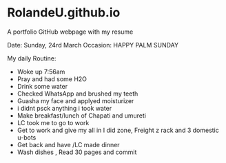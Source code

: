 # RolandeU.github.io
A portfolio GitHub webpage with my resume

Date: Sunday, 24rd March
Occasion: HAPPY PALM SUNDAY

My daily Routine:
- Woke up 7:56am
- Pray and had some H2O
- Drink some water
- Checked WhatsApp and brushed my teeth
- Guasha my face and applyed moisturizer 
- i didnt psck anything i took water
- Make breakfast/lunch of Chapati and umureti 
- LC took me to go to work
- Get to work and give my all in I did zone, Freight z rack and 3 domestic u-bots
- Get back and have /LC made dinner
- Wash dishes , Read 30 pages and commit
